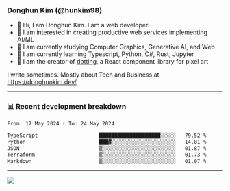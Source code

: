 ### Donghun Kim (@hunkim98)

- 👋 Hi, I am Donghun Kim. I am a web developer. 
- 🤔 I am interested in creating productive web services implementing AI/ML
- 🔭 I am currently studying Computer Graphics, Generative AI, and Web 
- 🌱 I am currently learning Typescript, Python, C#, Rust, Jupyter
- 🎨 I am the creator of [dotting](https://github.com/hunkim98/dotting), a React component library for pixel art

I write sometimes. Mostly about Tech and Business at https://donghunkim.dev/

---
### 📊 Recent development breakdown
<!--START_SECTION:waka-->

```txt
From: 17 May 2024 - To: 24 May 2024

TypeScript                    ████████████████████░░░░░   79.52 %
Python                        ███▓░░░░░░░░░░░░░░░░░░░░░   14.81 %
JSON                          ▒░░░░░░░░░░░░░░░░░░░░░░░░   01.87 %
Terraform                     ▒░░░░░░░░░░░░░░░░░░░░░░░░   01.73 %
Markdown                      ▒░░░░░░░░░░░░░░░░░░░░░░░░   01.07 %
```

<!--END_SECTION:waka-->
---

<!-- <div align='center'> -->
  <img align="center" src="https://github-readme-stats.vercel.app/api?username=hunkim98&theme=dark&show_icons=true"/>
<!-- </div> -->
<!--
**hunkim98/hunkim98** is a ✨ _special_ ✨ repository because its `README.md` (this file) appears on your GitHub profile.

Here are some ideas to get you started:

- 🔭 I’m currently working on ...
- 🌱 I’m currently learning ...
- 👯 I’m looking to collaborate on ...
- 🤔 I’m looking for help with ...
- 💬 Ask me about ...
- 📫 How to reach me: ...
- 😄 Pronouns: ...
- ⚡ Fun fact: ...
-->
